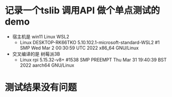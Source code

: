 # 记录一个tslib 调用API 做个单点测试的demo
  - 宿主机是 win11 Linux WSL2  
    - Linux DESKTOP-RK66TKO 5.10.102.1-microsoft-standard-WSL2 #1 SMP Wed Mar 2 00:30:59 UTC 2022 x86_64 GNU/Linux
  - 交叉编译的是 树莓派3B 
    - Linux rpi 5.15.32-v8+ #1538 SMP PREEMPT Thu Mar 31 19:40:39 BST 2022 aarch64 GNU/Linux

# 测试结果没有问题
